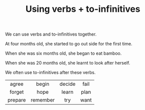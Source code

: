 ﻿---
layout: post
title:  "Using verbs + to-infinitives"
description: verbs + to-infinitives
keywords: to-infinitives
categories: grammar
---
We can use verbs and to-infinitives together.

At four months old, she started to go out side for the first time.

When she was six months old, she began to eat bamboo.

When she was 20 months old, she learnt to look after herself.

We often use to-infinitives after these verbs.

|       |        |      |    |
|:-----:|:------:|:----:|:--:|
|agree  |begin   |decide|fail|
|forget |hope    |learn |plan|
|prepare|remember|try   |want|
